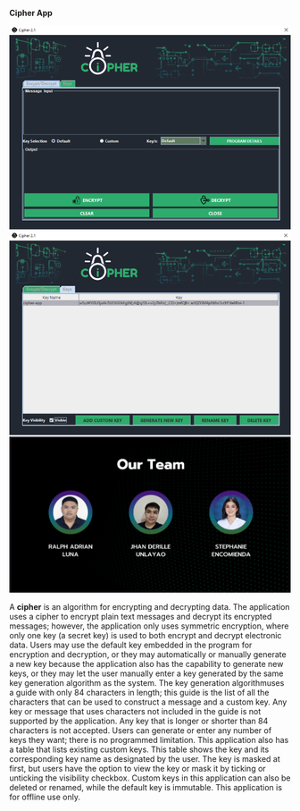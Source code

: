 **Cipher App**

![Main Screen](photo1.png)
![KeysTab](photo2.png)
![Team/Collaborators](photo3.png)

A **cipher** is an algorithm for encrypting and decrypting data. The application uses a cipher
to encrypt plain text messages and decrypt its encrypted messages; however, the application only
uses symmetric encryption, where only one key (a secret key) is used to both encrypt and decrypt
electronic data. Users may use the default key embedded in the program for encryption and
decryption, or they may automatically or manually generate a new key because the application
also has the capability to generate new keys, or they may let the user manually enter a key
generated by the same key generation algorithm as the system. The key generation algorithmuses a guide with only 84 characters in length; this guide is the list of all the characters that can
be used to construct a message and a custom key. Any key or message that uses characters not
included in the guide is not supported by the application. Any key that is longer or shorter than
84 characters is not accepted. Users can generate or enter any number of keys they want; there is
no programmed limitation. This application also has a table that lists existing custom keys. This
table shows the key and its corresponding key name as designated by the user. The key is masked
at first, but users have the option to view the key or mask it by ticking or unticking the visibility
checkbox. Custom keys in this application can also be deleted or renamed, while the default key
is immutable. This application is for offline use only.
